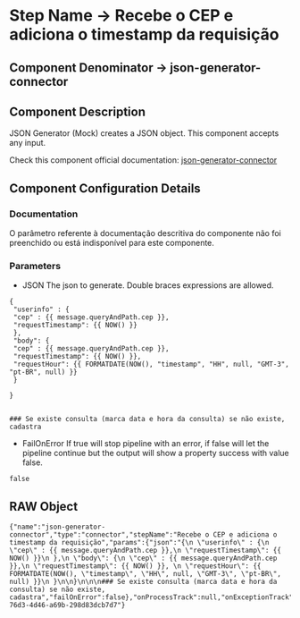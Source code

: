 # Step Name -> Recebe o CEP e adiciona o timestamp da requisição
## Component Denominator -> json-generator-connector

## Component Description

JSON Generator (Mock) creates a JSON object. This component accepts any input.

Check this component official documentation: [json-generator-connector](https://docs.digibee.com/documentation/components/tools/json-generator "Digibee json-generator-connector documentation")

## Component Configuration Details
### Documentation

O parâmetro referente à documentação descritiva do componente não foi preenchido ou está indisponível para este componente.

### Parameters

* JSON
The json to generate. Double braces expressions are allowed.

```
{
 "userinfo" : {
 "cep" : {{ message.queryAndPath.cep }},
 "requestTimestamp": {{ NOW() }}
 },
 "body": {
 "cep" : {{ message.queryAndPath.cep }},
 "requestTimestamp": {{ NOW() }}, 
 "requestHour": {{ FORMATDATE(NOW(), "timestamp", "HH", null, "GMT-3", "pt-BR", null) }}
 }

}


### Se existe consulta (marca data e hora da consulta) se não existe, cadastra
```

* FailOnError
If true will stop pipeline with an error, if false will let the pipeline continue but the output will show a property success with value false.

```
false
```

## RAW Object

```
{"name":"json-generator-connector","type":"connector","stepName":"Recebe o CEP e adiciona o timestamp da requisição","params":{"json":"{\n \"userinfo\" : {\n \"cep\" : {{ message.queryAndPath.cep }},\n \"requestTimestamp\": {{ NOW() }}\n },\n \"body\": {\n \"cep\" : {{ message.queryAndPath.cep }},\n \"requestTimestamp\": {{ NOW() }}, \n \"requestHour\": {{ FORMATDATE(NOW(), \"timestamp\", \"HH\", null, \"GMT-3\", \"pt-BR\", null) }}\n }\n\n}\n\n\n### Se existe consulta (marca data e hora da consulta) se não existe, cadastra","failOnError":false},"onProcessTrack":null,"onExceptionTrack":null,"id":"9c8c71b1-76d3-4d46-a69b-298d83dcb7d7"}
```